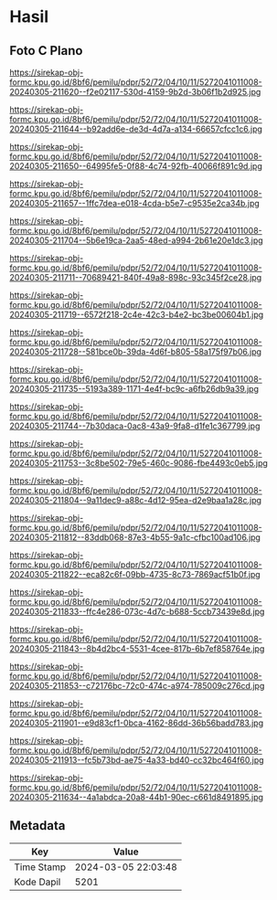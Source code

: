 # Hasil

## Foto C Plano

https://sirekap-obj-formc.kpu.go.id/8bf6/pemilu/pdpr/52/72/04/10/11/5272041011008-20240305-211620--f2e02117-530d-4159-9b2d-3b06f1b2d925.jpg

https://sirekap-obj-formc.kpu.go.id/8bf6/pemilu/pdpr/52/72/04/10/11/5272041011008-20240305-211644--b92add6e-de3d-4d7a-a134-66657cfcc1c6.jpg

https://sirekap-obj-formc.kpu.go.id/8bf6/pemilu/pdpr/52/72/04/10/11/5272041011008-20240305-211650--64995fe5-0f88-4c74-92fb-40066f891c9d.jpg

https://sirekap-obj-formc.kpu.go.id/8bf6/pemilu/pdpr/52/72/04/10/11/5272041011008-20240305-211657--1ffc7dea-e018-4cda-b5e7-c9535e2ca34b.jpg

https://sirekap-obj-formc.kpu.go.id/8bf6/pemilu/pdpr/52/72/04/10/11/5272041011008-20240305-211704--5b6e19ca-2aa5-48ed-a994-2b61e20e1dc3.jpg

https://sirekap-obj-formc.kpu.go.id/8bf6/pemilu/pdpr/52/72/04/10/11/5272041011008-20240305-211711--70689421-840f-49a8-898c-93c345f2ce28.jpg

https://sirekap-obj-formc.kpu.go.id/8bf6/pemilu/pdpr/52/72/04/10/11/5272041011008-20240305-211719--6572f218-2c4e-42c3-b4e2-bc3be00604b1.jpg

https://sirekap-obj-formc.kpu.go.id/8bf6/pemilu/pdpr/52/72/04/10/11/5272041011008-20240305-211728--581bce0b-39da-4d6f-b805-58a175f97b06.jpg

https://sirekap-obj-formc.kpu.go.id/8bf6/pemilu/pdpr/52/72/04/10/11/5272041011008-20240305-211735--5193a389-1171-4e4f-bc9c-a6fb26db9a39.jpg

https://sirekap-obj-formc.kpu.go.id/8bf6/pemilu/pdpr/52/72/04/10/11/5272041011008-20240305-211744--7b30daca-0ac8-43a9-9fa8-d1fe1c367799.jpg

https://sirekap-obj-formc.kpu.go.id/8bf6/pemilu/pdpr/52/72/04/10/11/5272041011008-20240305-211753--3c8be502-79e5-460c-9086-fbe4493c0eb5.jpg

https://sirekap-obj-formc.kpu.go.id/8bf6/pemilu/pdpr/52/72/04/10/11/5272041011008-20240305-211804--9a11dec9-a88c-4d12-95ea-d2e9baa1a28c.jpg

https://sirekap-obj-formc.kpu.go.id/8bf6/pemilu/pdpr/52/72/04/10/11/5272041011008-20240305-211812--83ddb068-87e3-4b55-9a1c-cfbc100ad106.jpg

https://sirekap-obj-formc.kpu.go.id/8bf6/pemilu/pdpr/52/72/04/10/11/5272041011008-20240305-211822--eca82c6f-09bb-4735-8c73-7869acf51b0f.jpg

https://sirekap-obj-formc.kpu.go.id/8bf6/pemilu/pdpr/52/72/04/10/11/5272041011008-20240305-211833--ffc4e286-073c-4d7c-b688-5ccb73439e8d.jpg

https://sirekap-obj-formc.kpu.go.id/8bf6/pemilu/pdpr/52/72/04/10/11/5272041011008-20240305-211843--8b4d2bc4-5531-4cee-817b-6b7ef858764e.jpg

https://sirekap-obj-formc.kpu.go.id/8bf6/pemilu/pdpr/52/72/04/10/11/5272041011008-20240305-211853--c72176bc-72c0-474c-a974-785009c276cd.jpg

https://sirekap-obj-formc.kpu.go.id/8bf6/pemilu/pdpr/52/72/04/10/11/5272041011008-20240305-211901--e9d83cf1-0bca-4162-86dd-36b56badd783.jpg

https://sirekap-obj-formc.kpu.go.id/8bf6/pemilu/pdpr/52/72/04/10/11/5272041011008-20240305-211913--fc5b73bd-ae75-4a33-bd40-cc32bc464f60.jpg

https://sirekap-obj-formc.kpu.go.id/8bf6/pemilu/pdpr/52/72/04/10/11/5272041011008-20240305-211634--4a1abdca-20a8-44b1-90ec-c661d8491895.jpg


## Metadata

| Key        | Value               |
| ---------- | ------------------- |
| Time Stamp | 2024-03-05 22:03:48 |
| Kode Dapil | 5201                |



